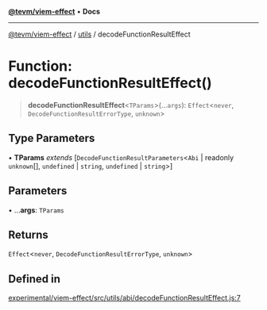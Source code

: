 [**@tevm/viem-effect**](../../README.md) • **Docs**

***

[@tevm/viem-effect](../../modules.md) / [utils](../README.md) / decodeFunctionResultEffect

# Function: decodeFunctionResultEffect()

> **decodeFunctionResultEffect**\<`TParams`\>(...`args`): `Effect`\<`never`, `DecodeFunctionResultErrorType`, `unknown`\>

## Type Parameters

• **TParams** *extends* [`DecodeFunctionResultParameters`\<`Abi` \| readonly `unknown`[], `undefined` \| `string`, `undefined` \| `string`\>]

## Parameters

• ...**args**: `TParams`

## Returns

`Effect`\<`never`, `DecodeFunctionResultErrorType`, `unknown`\>

## Defined in

[experimental/viem-effect/src/utils/abi/decodeFunctionResultEffect.js:7](https://github.com/evmts/tevm-monorepo/blob/main/experimental/viem-effect/src/utils/abi/decodeFunctionResultEffect.js#L7)
